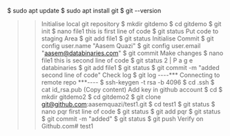 $ sudo apt update
$ sudo apt install git
$ git --version
>> Initialise local git repository
$ mkdir gitdemo
$ cd gitdemo
$ git init 
$ nano file1
this is first line of code
$ git status
>> Put code to staging Area
$ git add file1
$ git status
>> Initialise Commit
$ git config user.name "Aasem Quazi"
$ git config user.email "aasem@databinaries.com"
$ git commit
>> Make changes
$ nano file1
this is second line of code
$ git status
2 | P a g e databinaries
$ git add file1
$ git status
$ git commit -m "added second line of code"
>> Check log
$ git log
----*** Connecting to remote repo ***----
$ ssh-keygen -t rsa -b 4096
$ cd .ssh
$ cat id_rsa.pub
(Copy content)
>> Add key in github account
$ cd
$ mkdir gitdemo2
$ cd gitdemo2
$ git clone git@github.com:aasemquazi/test1.git
$ cd test1
$ git status
$ nano pqr
first line of code
$ git status
$ git add pqr
$ git status
$ git commit -m "added"
$ git status
$ git push
>> Verify on Github.com# test1
